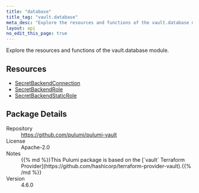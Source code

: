 ```yaml
---
title: "database"
title_tag: "vault.database"
meta_desc: "Explore the resources and functions of the vault.database module."
layout: api
no_edit_this_page: true
---
```


<!-- WARNING: this file was generated by Pulumi Docs Generator. -->
<!-- Do not edit by hand unless you're certain you know what you are doing! -->

Explore the resources and functions of the vault.database module.

<h2 id="resources">Resources</h2>
<ul class="api">
    <li><a href="secretbackendconnection" title="SecretBackendConnection"><span class="api-symbol api-symbol--resource"></span>SecretBackendConnection</a></li>
    <li><a href="secretbackendrole" title="SecretBackendRole"><span class="api-symbol api-symbol--resource"></span>SecretBackendRole</a></li>
    <li><a href="secretbackendstaticrole" title="SecretBackendStaticRole"><span class="api-symbol api-symbol--resource"></span>SecretBackendStaticRole</a></li>
</ul>

<h2 id="package-details">Package Details</h2>
<dl class="package-details">
	<dt>Repository</dt>
	<dd><a href="https://github.com/pulumi/pulumi-vault">https://github.com/pulumi/pulumi-vault</a></dd>
	<dt>License</dt>
	<dd>Apache-2.0</dd>
	<dt>Notes</dt>
	<dd>{{% md %}}This Pulumi package is based on the [`vault` Terraform Provider](https://github.com/hashicorp/terraform-provider-vault).{{% /md %}}</dd>
	<dt>Version</dt>
	<dd>4.6.0</dd>
</dl>


